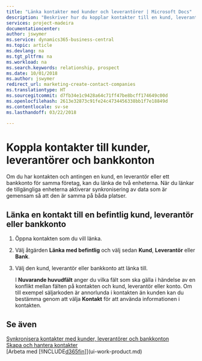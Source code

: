 ```yaml
---
title: "Länka kontakter med kunder och leverantörer | Microsoft Docs"
description: "Beskriver hur du kopplar kontakter till en kund, leverantör eller bankkonto från samma företag, så att du kan synkronisera gemensamma data."
services: project-madeira
documentationcenter: 
author: jswymer
ms.service: dynamics365-business-central
ms.topic: article
ms.devlang: na
ms.tgt_pltfrm: na
ms.workload: na
ms.search.keywords: relationship, prospect
ms.date: 10/01/2018
ms.author: jswymer
redirect_url: marketing-create-contact-companies
ms.translationtype: HT
ms.sourcegitcommit: d7fb34e1c9428a64c71ff47be8bcff174649c00d
ms.openlocfilehash: 2613e32873c91fe24c4734456338bb1f7e18849d
ms.contentlocale: sv-se
ms.lasthandoff: 03/22/2018

---
```

# <a name="link-contacts-with-customers-vendors-and-bank-accounts"></a>Koppla kontakter till kunder, leverantörer och bankkonton
Om du har kontakten och antingen en kund, en leverantör eller ett bankkonto för samma företag, kan du länka de två enheterna. När du länkar de tillgängliga enheterna aktiverar synkronisering av data som är gemensam så att den är samma på båda platser.

## <a name="link-a-contact-to-an-existing-customer-vendor-or-bank-account"></a>Länka en kontakt till en befintlig kund, leverantör eller bankkonto
1. Öppna kontakten som du vill länka.
2. Välj åtgärden **Länka med befintlig** och välj sedan **Kund**, **Leverantör** eller **Bank**.
3. Välj den kund, leverantör eller bankkonto att länka till.

   I **Nuvarande huvudfält** anger du vilka fält som ska gälla i händelse av en konflikt mellan fälten på kontakten och kund, leverantör eller konto. Om till exempel säljarkoden är annorlunda i kontakten än kunden kan du bestämma genom att välja **Kontakt** för att använda informationen i kontakten.

## <a name="see-also"></a>Se även
[Synkronisera kontakter med kunder, leverantörer och bankkonton](marketing-synchronize-contacts-customers-vendors-bank-accounts.md)  
[Skapa och hantera kontakter](marketing-contacts.md)  
[Arbeta med [!INCLUDE[d365fin](includes/d365fin_md.md)]](ui-work-product.md)  


